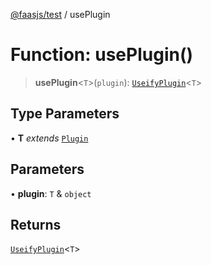 [@faasjs/test](../README.md) / usePlugin

# Function: usePlugin()

> **usePlugin**\<`T`\>(`plugin`): [`UseifyPlugin`](../type-aliases/UseifyPlugin.md)\<`T`\>

## Type Parameters

• **T** *extends* [`Plugin`](../type-aliases/Plugin.md)

## Parameters

• **plugin**: `T` & `object`

## Returns

[`UseifyPlugin`](../type-aliases/UseifyPlugin.md)\<`T`\>
